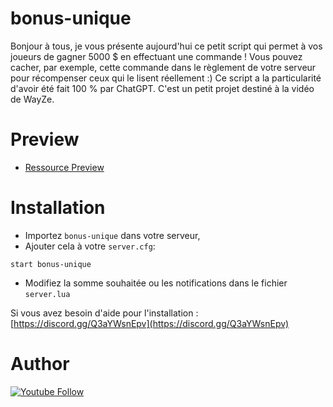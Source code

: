# bonus-unique

Bonjour à tous, je vous présente aujourd'hui ce petit script qui permet à vos joueurs de gagner 5000 $ en effectuant une commande ! Vous pouvez cacher, par exemple, cette commande dans le règlement de votre serveur pour récompenser ceux qui le lisent réellement :)
Ce script a la particularité d'avoir été fait 100 % par ChatGPT. C'est un petit projet destiné à la vidéo de WayZe.

# Preview

 - [Ressource Preview](Soon) 


# Installation
- Importez `bonus-unique` dans votre serveur,
- Ajouter cela à votre `server.cfg`:

```
start bonus-unique
```
- Modifiez la somme souhaitée ou les notifications dans le fichier `server.lua`

Si vous avez besoin d'aide pour l'installation : [https://discord.gg/Q3aYWsnEpv](https://discord.gg/Q3aYWsnEpv)

# Author 

[![Youtube Follow](https://img.shields.io/youtube/channel/subscribers/UCwrVESX4HcDwRnXZagsGV1Q?label=s%27abonner&style=for-the-badge)](https://www.youtube.com/channel/UCwrVESX4HcDwRnXZagsGV1Q/subscribe)
